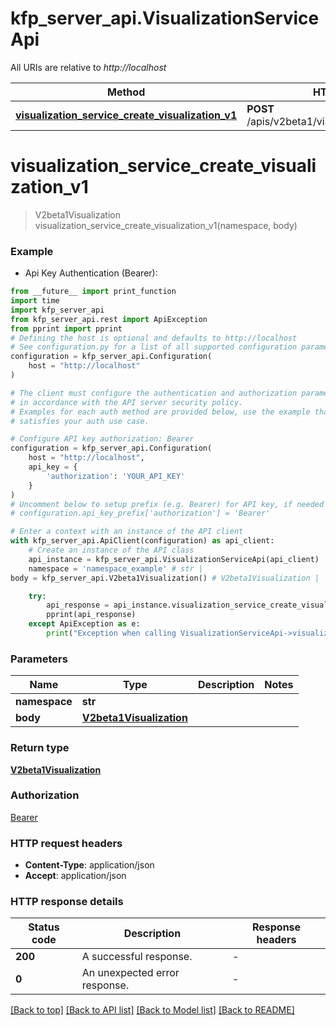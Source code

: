 # kfp_server_api.VisualizationServiceApi

All URIs are relative to *http://localhost*

Method | HTTP request | Description
------------- | ------------- | -------------
[**visualization_service_create_visualization_v1**](VisualizationServiceApi.md#visualization_service_create_visualization_v1) | **POST** /apis/v2beta1/visualizations/{namespace} | 


# **visualization_service_create_visualization_v1**
> V2beta1Visualization visualization_service_create_visualization_v1(namespace, body)



### Example

* Api Key Authentication (Bearer):
```python
from __future__ import print_function
import time
import kfp_server_api
from kfp_server_api.rest import ApiException
from pprint import pprint
# Defining the host is optional and defaults to http://localhost
# See configuration.py for a list of all supported configuration parameters.
configuration = kfp_server_api.Configuration(
    host = "http://localhost"
)

# The client must configure the authentication and authorization parameters
# in accordance with the API server security policy.
# Examples for each auth method are provided below, use the example that
# satisfies your auth use case.

# Configure API key authorization: Bearer
configuration = kfp_server_api.Configuration(
    host = "http://localhost",
    api_key = {
        'authorization': 'YOUR_API_KEY'
    }
)
# Uncomment below to setup prefix (e.g. Bearer) for API key, if needed
# configuration.api_key_prefix['authorization'] = 'Bearer'

# Enter a context with an instance of the API client
with kfp_server_api.ApiClient(configuration) as api_client:
    # Create an instance of the API class
    api_instance = kfp_server_api.VisualizationServiceApi(api_client)
    namespace = 'namespace_example' # str | 
body = kfp_server_api.V2beta1Visualization() # V2beta1Visualization | 

    try:
        api_response = api_instance.visualization_service_create_visualization_v1(namespace, body)
        pprint(api_response)
    except ApiException as e:
        print("Exception when calling VisualizationServiceApi->visualization_service_create_visualization_v1: %s\n" % e)
```

### Parameters

Name | Type | Description  | Notes
------------- | ------------- | ------------- | -------------
 **namespace** | **str**|  | 
 **body** | [**V2beta1Visualization**](V2beta1Visualization.md)|  | 

### Return type

[**V2beta1Visualization**](V2beta1Visualization.md)

### Authorization

[Bearer](../README.md#Bearer)

### HTTP request headers

 - **Content-Type**: application/json
 - **Accept**: application/json

### HTTP response details
| Status code | Description | Response headers |
|-------------|-------------|------------------|
**200** | A successful response. |  -  |
**0** | An unexpected error response. |  -  |

[[Back to top]](#) [[Back to API list]](../README.md#documentation-for-api-endpoints) [[Back to Model list]](../README.md#documentation-for-models) [[Back to README]](../README.md)

